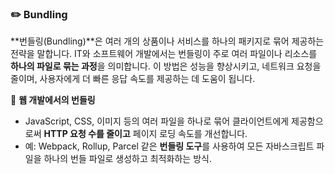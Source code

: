 ### ✏️ Bundling

**번들링(Bundling)**은 여러 개의 상품이나 서비스를 하나의 패키지로 묶어 제공하는 전략을 말합니다. IT와 소프트웨어 개발에서는 번들링이 주로 여러 파일이나 리소스를 **하나의 파일로 묶는 과정**을 의미합니다. 이 방법은 성능을 향상시키고, 네트워크 요청을 줄이며, 사용자에게 더 빠른 응답 속도를 제공하는 데 도움이 됩니다.

📍 **웹 개발에서의 번들링**

- JavaScript, CSS, 이미지 등의 여러 파일을 하나로 묶어 클라이언트에게 제공함으로써 **HTTP 요청 수를 줄이고** 페이지 로딩 속도를 개선합니다.
- 예: Webpack, Rollup, Parcel 같은 **번들링 도구**를 사용하여 모든 자바스크립트 파일을 하나의 번들 파일로 생성하고 최적화하는 방식.